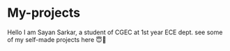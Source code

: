 # My-projects
Hello I am Sayan Sarkar, a student of CGEC at 1st year ECE dept.
see some of my self-made projects here 😇💛 
